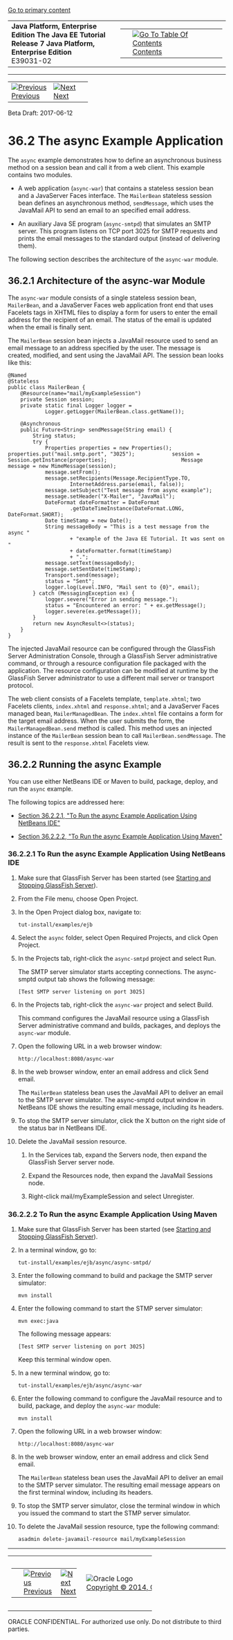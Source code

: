 [Go to primary content](#BEGIN)

<table>
<colgroup>
<col width="50%" />
<col width="50%" />
</colgroup>
<tbody>
<tr class="odd">
<td><strong>Java Platform, Enterprise Edition The Java EE Tutorial</strong><br />
<strong>Release 7 Java Platform, Enterprise Edition</strong><br />
E39031-02</td>
<td><table>
<tbody>
<tr class="odd">
<td> </td>
<td><a href="toc.htm"><img src="../../dcommon/gifs/toc.gif" alt="Go To Table Of Contents" /><br />
<span class="icon">Contents</span></a></td>
</tr>
</tbody>
</table></td>
</tr>
</tbody>
</table>

-----

<table>
<tbody>
<tr class="odd">
<td><a href="ejb-async001.htm"><img src="../../dcommon/gifs/leftnav.gif" alt="Previous" /><br />
<span class="icon">Previous</span></a> </td>
<td><a href="partpersist.htm"><img src="../../dcommon/gifs/rightnav.gif" alt="Next" /><br />
<span class="icon">Next</span></a></td>
<td> </td>
</tr>
</tbody>
</table>

Beta Draft: 2017-06-12

# 36.2 The async Example Application

The `async` example demonstrates how to define an asynchronous business
method on a session bean and call it from a web client. This example
contains two modules.

  - A web application (`async-war`) that contains a stateless session
    bean and a JavaServer Faces interface. The `MailerBean` stateless
    session bean defines an asynchronous method, `sendMessage`, which
    uses the JavaMail API to send an email to an specified email
    address.

  - An auxiliary Java SE program (`async-smtpd`) that simulates an SMTP
    server. This program listens on TCP port 3025 for SMTP requests and
    prints the email messages to the standard output (instead of
    delivering them).

The following section describes the architecture of the `async-war`
module.

## 36.2.1 Architecture of the async-war Module

The `async-war` module consists of a single stateless session bean,
`MailerBean`, and a JavaServer Faces web application front end that uses
Facelets tags in XHTML files to display a form for users to enter the
email address for the recipient of an email. The status of the email is
updated when the email is finally sent.

The `MailerBean` session bean injects a JavaMail resource used to send
an email message to an address specified by the user. The message is
created, modified, and sent using the JavaMail API. The session bean
looks like this:

``` oac_no_warn
@Named
@Stateless
public class MailerBean {
    @Resource(name="mail/myExampleSession")
    private Session session;
    private static final Logger logger = 
            Logger.getLogger(MailerBean.class.getName());

    @Asynchronous
    public Future<String> sendMessage(String email) {
        String status;
        try {
            Properties properties = new Properties();            properties.put("mail.smtp.port", "3025");            session = Session.getInstance(properties);                        Message message = new MimeMessage(session);
            message.setFrom();
            message.setRecipients(Message.RecipientType.TO,
                    InternetAddress.parse(email, false));
            message.setSubject("Test message from async example");
            message.setHeader("X-Mailer", "JavaMail");
            DateFormat dateFormatter = DateFormat
                    .getDateTimeInstance(DateFormat.LONG, DateFormat.SHORT);
            Date timeStamp = new Date();
            String messageBody = "This is a test message from the async "
                    + "example of the Java EE Tutorial. It was sent on "
                    + dateFormatter.format(timeStamp)
                    + ".";
            message.setText(messageBody);
            message.setSentDate(timeStamp);
            Transport.send(message);
            status = "Sent";
            logger.log(Level.INFO, "Mail sent to {0}", email);
        } catch (MessagingException ex) {
            logger.severe("Error in sending message.");
            status = "Encountered an error: " + ex.getMessage();
            logger.severe(ex.getMessage());
        }
        return new AsyncResult<>(status);
    }
}
```

The injected JavaMail resource can be configured through the GlassFish
Server Administration Console, through a GlassFish Server administrative
command, or through a resource configuration file packaged with the
application. The resource configuration can be modified at runtime by
the GlassFish Server administrator to use a different mail server or
transport protocol.

The web client consists of a Facelets template, `template.xhtml`; two
Facelets clients, `index.xhtml` and `response.xhtml`; and a JavaServer
Faces managed bean, `MailerManagedBean`. The `index.xhtml` file contains
a form for the target email address. When the user submits the form, the
`MailerManagedBean.send` method is called. This method uses an injected
instance of the `MailerBean` session bean to call
`MailerBean.sendMessage`. The result is sent to the `response.xhtml`
Facelets view.

## 36.2.2 Running the async Example

You can use either NetBeans IDE or Maven to build, package, deploy, and
run the `async` example.

The following topics are addressed here:

  - [Section 36.2.2.1, "To Run the async Example Application Using
    NetBeans IDE"](#GKINW)

  - [Section 36.2.2.2, "To Run the async Example Application Using
    Maven"](#GKRFB)

### 36.2.2.1 To Run the async Example Application Using NetBeans IDE

1.  Make sure that GlassFish Server has been started (see [Starting and
    Stopping GlassFish Server](usingexamples002.htm#BNADI)).

2.  From the File menu, choose Open Project.

3.  In the Open Project dialog box, navigate to:
    
    ``` oac_no_warn
    tut-install/examples/ejb
    ```

4.  Select the `async` folder, select Open Required Projects, and click
    Open Project.

5.  In the Projects tab, right-click the `async-smtpd` project and
    select Run.
    
    The SMTP server simulator starts accepting connections. The
    async-smptd output tab shows the following message:
    
    ``` oac_no_warn
    [Test SMTP server listening on port 3025]
    ```

6.  In the Projects tab, right-click the `async-war` project and select
    Build.
    
    This command configures the JavaMail resource using a GlassFish
    Server administrative command and builds, packages, and deploys the
    `async-war` module.

7.  Open the following URL in a web browser window:
    
    ``` oac_no_warn
    http://localhost:8080/async-war
    ```

8.  In the web browser window, enter an email address and click Send
    email.
    
    The `MailerBean` stateless bean uses the JavaMail API to deliver an
    email to the SMTP server simulator. The async-smptd output window in
    NetBeans IDE shows the resulting email message, including its
    headers.

9.  To stop the SMTP server simulator, click the X button on the right
    side of the status bar in NetBeans IDE.

10. Delete the JavaMail session resource.
    
    1.  In the Services tab, expand the Servers node, then expand the
        GlassFish Server server node.
    
    2.  Expand the Resources node, then expand the JavaMail Sessions
        node.
    
    3.  Right-click mail/myExampleSession and select Unregister.

### 36.2.2.2 To Run the async Example Application Using Maven

1.  Make sure that GlassFish Server has been started (see [Starting and
    Stopping GlassFish Server](usingexamples002.htm#BNADI)).

2.  In a terminal window, go to:
    
    ``` oac_no_warn
    tut-install/examples/ejb/async/async-smtpd/
    ```

3.  Enter the following command to build and package the SMTP server
    simulator:
    
    ``` oac_no_warn
    mvn install
    ```

4.  Enter the following command to start the STMP server simulator:
    
    ``` oac_no_warn
    mvn exec:java
    ```
    
    The following message appears:
    
    ``` oac_no_warn
    [Test SMTP server listening on port 3025]
    ```
    
    Keep this terminal window open.

5.  In a new terminal window, go to:
    
    ``` oac_no_warn
    tut-install/examples/ejb/async/async-war
    ```

6.  Enter the following command to configure the JavaMail resource and
    to build, package, and deploy the `async-war` module:
    
    ``` oac_no_warn
    mvn install
    ```

7.  Open the following URL in a web browser window:
    
    ``` oac_no_warn
    http://localhost:8080/async-war
    ```

8.  In the web browser window, enter an email address and click Send
    email.
    
    The `MailerBean` stateless bean uses the JavaMail API to deliver an
    email to the SMTP server simulator. The resulting email message
    appears on the first terminal window, including its headers.

9.  To stop the SMTP server simulator, close the terminal window in
    which you issued the command to start the STMP server simulator.

10. To delete the JavaMail session resource, type the following command:
    
    ``` oac_no_warn
    asadmin delete-javamail-resource mail/myExampleSession
    ```

-----

<table style="width:66%;">
<colgroup>
<col width="33%" />
<col width="0%" />
<col width="33%" />
</colgroup>
<tbody>
<tr class="odd">
<td><table style="width:96%;">
<colgroup>
<col width="0%" />
<col width="48%" />
<col width="48%" />
</colgroup>
<tbody>
<tr class="odd">
<td> </td>
<td><a href="ejb-async001.htm"><img src="../../dcommon/gifs/leftnav.gif" alt="Previous" /><br />
<span class="icon">Previous</span></a> </td>
<td><a href="partpersist.htm"><img src="../../dcommon/gifs/rightnav.gif" alt="Next" /><br />
<span class="icon">Next</span></a></td>
</tr>
</tbody>
</table></td>
<td><img src="../../dcommon/gifs/oracle.gif" alt="Oracle Logo" class="copyrightlogo" /> <a href="../../dcommon/html/cpyr.htm"><br />
<span class="copyrightlogo">Copyright © 2014, Oracle and/or its affiliates. All rights reserved.</span></a></td>
<td><table>
<tbody>
<tr class="odd">
<td> </td>
<td><a href="toc.htm"><img src="../../dcommon/gifs/toc.gif" alt="Go To Table Of Contents" /><br />
<span class="icon">Contents</span></a></td>
</tr>
</tbody>
</table></td>
</tr>
</tbody>
</table>

ORACLE CONFIDENTIAL. For authorized use only. Do not distribute to third parties.
